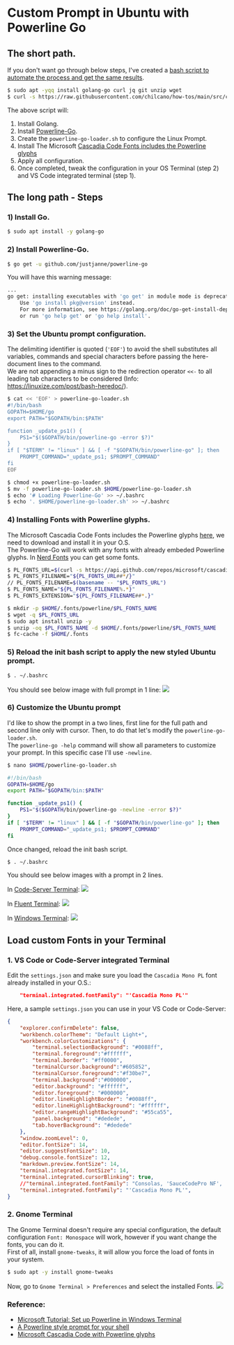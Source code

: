 # Custom Prompt in Ubuntu with Powerline Go


## The short path.

If you don't want go through below steps, I've created a [bash script to automate the process and get the same results](https://raw.githubusercontent.com/chilcano/how-tos/main/src/custom_prompt_with_powerline_go.sh). 

```sh
$ sudo apt -yqq install golang-go curl jq git unzip wget
$ curl -s https://raw.githubusercontent.com/chilcano/how-tos/main/src/custom_prompt_with_powerline_go.sh | bash
```

The above script will:

1. Install Golang.
2. Install [Powerline-Go](https://github.com/justjanne/powerline-go).
3. Create the `powerline-go-loader.sh` to configure the Linux Prompt.
4. Install The Microsoft [Cascadia Code Fonts includes the Powerline glyphs](https://github.com/microsoft/cascadia-code)
5. Apply all configuration.
6. Once completed, tweak the configuration in your OS Terminal (step 2) and VS Code integrated terminal (step 1).

## The long path - Steps

### 1) Install Go.

```sh
$ sudo apt install -y golang-go
```

### 2) Install Powerline-Go.

```sh
$ go get -u github.com/justjanne/powerline-go
```

You will have this warning message:
```sh
...
go get: installing executables with 'go get' in module mode is deprecated.
	Use 'go install pkg@version' instead.
	For more information, see https://golang.org/doc/go-get-install-deprecation
	or run 'go help get' or 'go help install'.
```

### 3) Set the Ubuntu prompt configuration.

The delimiting identifier is quoted (`'EOF'`) to avoid the shell substitutes all variables, commands and special characters before passing the here-document lines to the command.   
We are not appending a minus sign to the redirection operator `<<-` to all leading tab characters to be considered (Info: https://linuxize.com/post/bash-heredoc/).  

```sh
$ cat << 'EOF' > powerline-go-loader.sh
#!/bin/bash
GOPATH=$HOME/go
export PATH="$GOPATH/bin:$PATH"

function _update_ps1() {
    PS1="$($GOPATH/bin/powerline-go -error $?)"
}
if [ "$TERM" != "linux" ] && [ -f "$GOPATH/bin/powerline-go" ]; then
    PROMPT_COMMAND="_update_ps1; $PROMPT_COMMAND"
fi
EOF

$ chmod +x powerline-go-loader.sh
$ mv -f powerline-go-loader.sh $HOME/powerline-go-loader.sh
$ echo '# Loading Powerline-Go' >> ~/.bashrc
$ echo '. $HOME/powerline-go-loader.sh' >> ~/.bashrc
```

### 4) Installing Fonts with Powerline glyphs.  

The Microsoft Cascadia Code Fonts includes the Powerline glyphs [here](https://github.com/microsoft/cascadia-code), we need to download and install it in your O.S.  
The Powerline-Go will work with any fonts with already embeded Powerline glyphs. In [Nerd Fonts](https://www.nerdfonts.com) you can get some fonts. 
```sh
$ PL_FONTS_URL=$(curl -s https://api.github.com/repos/microsoft/cascadia-code/releases/latest | jq -r -M '.assets[].browser_download_url')
$ PL_FONTS_FILENAME="${PL_FONTS_URL##*/}"
// PL_FONTS_FILENAME=$(basename -- "$PL_FONTS_URL")
$ PL_FONTS_NAME="${PL_FONTS_FILENAME%.*}"
$ PL_FONTS_EXTENSION="${PL_FONTS_FILENAME##*.}"

$ mkdir -p $HOME/.fonts/powerline/$PL_FONTS_NAME
$ wget -q $PL_FONTS_URL
$ sudo apt install unzip -y
$ unzip -oq $PL_FONTS_NAME -d $HOME/.fonts/powerline/$PL_FONTS_NAME
$ fc-cache -f $HOME/.fonts
```   

### 5) Reload the init bash script to apply the new styled Ubuntu prompt.

```sh
$ . ~/.bashrc
```
You should see below image with full prompt in 1 line:
![](img/customprompt/custom_prompt_ubuntu_powerline_go_1_line.png)


### 6) Customize the Ubuntu prompt

I'd like to show the prompt in a two lines, first line for the full path and second line only with cursor. Then, to do that let's modify the `powerline-go-loader.sh`.  
The `powerline-go -help` command will show all parameters to customize your prompt. In this specific case I'll use `-newline`.
```sh
$ nano $HOME/powerline-go-loader.sh

#!/bin/bash
GOPATH=$HOME/go
export PATH="$GOPATH/bin:$PATH"

function _update_ps1() {
    PS1="$($GOPATH/bin/powerline-go -newline -error $?)"
}
if [ "$TERM" != "linux" ] && [ -f "$GOPATH/bin/powerline-go" ]; then
    PROMPT_COMMAND="_update_ps1; $PROMPT_COMMAND"
fi
```

Once changed, reload the init bash script.
```sh
$ . ~/.bashrc
```
You should see below images with a prompt in 2 lines.  

In [Code-Server Terminal](https://github.com/cdr/code-server):
![](img/customprompt/custom_prompt_ubuntu_powerline_go_2_lines_code_server.png)  

In [Fluent Terminal](https://github.com/felixse/FluentTerminal):
![](img/customprompt/custom_prompt_ubuntu_powerline_go_2_lines_fluent_terminal.png)  

In [Windows Terminal](https://github.com/microsoft/terminal):
![](img/customprompt/custom_prompt_ubuntu_powerline_go_2_lines_windows_terminal.png)  

## Load custom Fonts in your Terminal

### 1. VS Code or Code-Server integrated Terminal

Edit the `settings.json` and make sure you load the `Cascadia Mono PL` font already installed in your O.S.:
```json
    "terminal.integrated.fontFamily": "'Cascadia Mono PL'"
```
Here, a sample `settings.json` you can use in your VS Code or Code-Server:
```json
{
    "explorer.confirmDelete": false,
    "workbench.colorTheme": "Default Light+",
    "workbench.colorCustomizations": {
        "terminal.selectionBackground": "#0088ff",
        "terminal.foreground":"#ffffff",
        "terminal.border": "#ff0000",
        "terminalCursor.background":"#605852",
        "terminalCursor.foreground":"#f30be7",        
        "terminal.background":"#000000",
        "editor.background": "#ffffff",
        "editor.foreground": "#000000",
        "editor.lineHighlightBorder": "#0088ff",
        "editor.lineHighlightBackground": "#ffffff",
        "editor.rangeHighlightBackground": "#55ca55",
        "panel.background": "#dedede",
        "tab.hoverBackground": "#dedede"
    },
    "window.zoomLevel": 0,
    "editor.fontSize": 14,
    "editor.suggestFontSize": 10,
    "debug.console.fontSize": 12,
    "markdown.preview.fontSize": 14,
    "terminal.integrated.fontSize": 14,
    "terminal.integrated.cursorBlinking": true,
    //"terminal.integrated.fontFamily": "Consolas, 'SauceCodePro NF', 'SourceCodePro+Powerline+Awesome Regular', 'MesloLGM NF'",
    "terminal.integrated.fontFamily": "'Cascadia Mono PL'",
}
```

### 2. Gnome Terminal

The Gnome Terminal doesn't require any special configuration, the default configuration `Font: Monospace` will work, however if you want change the fonts, you can do it.  
First of all, install `gnome-tweaks`, it will allow you force the load of fonts in your system.
```sh
$ sudo apt -y install gnome-tweaks
```
Now, go to `Gnome Terminal > Preferences` and select the installed Fonts.
![](img/select-custom-font-gnome-terminal.png)


### Reference:
- [Microsoft Tutorial: Set up Powerline in Windows Terminal](https://docs.microsoft.com/en-us/windows/terminal/tutorials/powerline-setup)
- [A Powerline style prompt for your shell](https://github.com/justjanne/powerline-go)
- [Microsoft Cascadia Code with Powerline glyphs](https://github.com/microsoft/cascadia-code)

